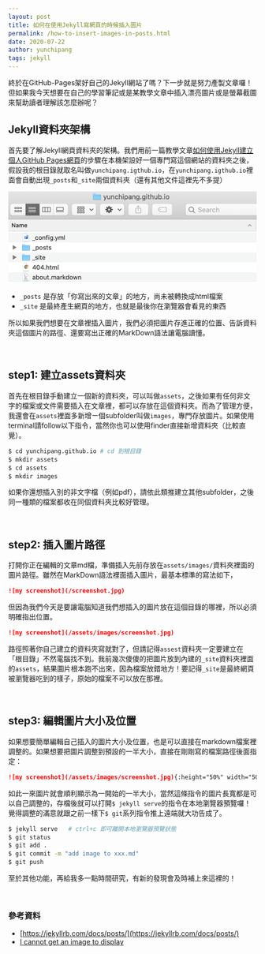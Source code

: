 ```yaml
---
layout: post
title: 如何在使用Jekyll寫網頁的時候插入圖片
permalink: /how-to-insert-images-in-posts.html
date: 2020-07-22
author: yunchipang
tags: jekyll
---
```

終於在GitHub-Pages架好自己的Jekyll網站了嗎？下一步就是努力產製文章囉！但如果我今天想要在自己的學習筆記或是某教學文章中插入漂亮圖片或是螢幕截圖來幫助讀者理解該怎麼辦呢？

## Jekyll資料夾架構

首先要了解Jekyll網頁資料夾的架構。我們用前一篇教學文章[如何使用Jekyll建立個人GitHub Pages網頁](https://yunchipang.github.io/setting-up-a-ghpages-site-with-jekyll.html)的步驟在本機架設好一個專門寫這個網站的資料夾之後，假設我的根目錄就取名叫做`yunchipang.igthub.io`，在`yunchipang.igthub.io`裡面會自動出現`_posts`和`_site`兩個資料夾（還有其他文件這裡先不多提）

![finder screenshot](/assets/images/2020-07-22-finder-screenshot.png)

- `_posts` 是存放「你寫出來的文章」的地方，尚未被轉換成html檔案
- `_site` 是最終產生網頁的地方，也就是最後你在瀏覽器會看見的東西

所以如果我們想要在文章裡插入圖片，我們必須把圖片存進正確的位置、告訴資料夾這個圖片的路徑、還要寫出正確的MarkDown語法讓電腦讀懂。

<br/>

## step1: 建立assets資料夾
首先在根目錄手動建立一個新的資料夾，可以叫做`assets`，之後如果有任何非文字的檔案或文件需要插入在文章裡，都可以存放在這個資料夾。而為了管理方便，我還會在`assets`裡面多新增ㄧ個subfolder叫做`images`，專門存放圖片。如果使用terminal請follow以下指令，當然你也可以使用finder直接新增資料夾（比較直覺）。

```zsh
$ cd yunchipang.github.io # cd 到根目錄
$ mkdir assets
$ cd assets
$ mkdir images
```
	
如果你還想插入別的非文字檔（例如pdf），請依此類推建立其他subfolder，之後同一種類的檔案都收在同個資料夾比較好管理。

<br/>

## step2: 插入圖片路徑
打開你正在編輯的文章md檔，準備插入先前存放在`assets/images/`資料夾裡面的圖片路徑。雖然在MarkDown語法裡面插入圖片，最基本標準的寫法如下，

```md
![my screenshot](/screenshot.jpg)
```
	
但因為我們今天是要讓電腦知道我們想插入的圖片放在這個目錄的哪裡，所以必須明確指出位置。

```md
![my screenshot](/assets/images/screenshot.jpg)
```

路徑照著你自己建立的資料夾寫就對了，但請記得`assest`資料夾一定要建立在「根目錄」不然電腦找不到。我前幾次傻傻的把圖片放到內建的`_site`資料夾裡面的`assets`，結果圖片根本跑不出來，因為檔案放錯地方！要記得`_site`是最終網頁被瀏覽器吃到的樣子，原始的檔案不可以放在那裡。

<br/>

## step3: 編輯圖片大小及位置
如果想要簡單編輯自己插入的圖片大小及位置，也是可以直接在markdown檔案裡調整的。如果想要把圖片調整到預設的一半大小，直接在剛剛寫的檔案路徑後面指定：

```md
![my screenshot](/assets/images/screenshot.jpg){:height="50%" width="50%"}
```

如此一來圖片就會順利顯示為一開始的一半大小，當然這條指令的圖片長寬都是可以自己調整的，存檔後就可以打開`$ jekyll serve`的指令在本地瀏覽器預覽囉！覺得調整的滿意就跟之前一樣下`$ git`系列指令推上遠端就大功告成了。

```zsh
$ jekyll serve   # ctrl+c 即可離開本地瀏覽器預覽狀態
$ git status
$ git add .
$ git commit -m "add image to xxx.md"
$ git push
```

至於其他功能，再給我多一點時間研究，有新的發現會及時補上來這裡的！

<br/>

### 參考資料
- [https://jekyllrb.com/docs/posts/](https://jekyllrb.com/docs/posts/)
- [I cannot get an image to display](https://talk.jekyllrb.com/t/i-cannot-get-an-image-to-display/850/2)
